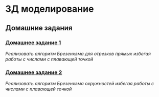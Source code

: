 # 3Д моделирование

## Домашние задания

### [Домашнее задание 1](https://github.com/User-XXI/3D_modeling/tree/main/Домашнее%20задание%201)
*Реализовать алгоритм Брезенхэма для отрезков прямых избегая работы с числами с плавающей точкой*

### [Домашнее задание 2](https://github.com/User-XXI/3D_modeling/tree/main/Домашнее%20задание%202)
*Реализовать алгоритм Брезенхэма окружностей избегая работы с числами с плавающей точкой*

